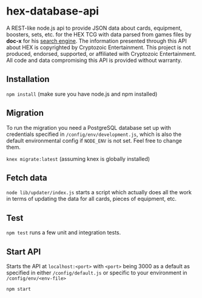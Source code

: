 # hex-database-api

A REST-like node.js api to provide JSON data about cards, equipment, boosters, sets, etc. for the HEX TCG with data parsed from games files by **doc-x** for his [search engine](http://doc-x.net/hex/).
The information presented through this API about HEX is copyrighted by Cryptozoic Entertainment. This project is not produced, endorsed, supported, or affiliated with Cryptozoic Entertainment. All code and data compromising this API is provided without warranty.

## Installation

`npm install` (make sure you have node.js and npm installed)

## Migration

To run the migration you need a PostgreSQL database set up with credentials specified in `/config/env/development.js`, which is also the default environmental config if `NODE_ENV` is not set. Feel free to change them.

`knex migrate:latest` (assuming knex is globally installed)

## Fetch data

`node lib/updater/index.js` starts a script which actually does all the work in terms of updating the data for all cards, pieces of equipment, etc.

## Test
`npm test` runs a few unit and integration tests.

## Start API

Starts the API at `localhost:<port>` with `<port>` being 3000 as a default as specified in either `/config/default.js` or specific to your environment in `/config/env/<env-file>`

`npm start`
